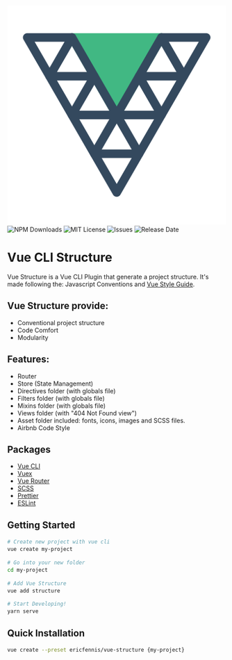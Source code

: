 ![logo](./docs/.vuepress/public/logo.svg)
![NPM Downloads](https://img.shields.io/npm/dw/vue-cli-plugin-structure.svg?style=popout)
![MIT License](https://img.shields.io/github/license/ericfennis/vue-cli-plugin-structure.svg?style=popout)
![Issues](https://img.shields.io/github/issues/ericfennis/vue-cli-plugin-structure.svg?style=popout)
![Release Date](https://img.shields.io/github/release-date/ericfennis/vue-cli-plugin-structure.svg?label=Last%20Release&style=popout)

# Vue CLI Structure

Vue Structure is a Vue CLI Plugin that generate a project structure. It's made following the: Javascript Conventions and [Vue Style Guide](https://vuejs.org/v2/style-guide/).

## Vue Structure provide:

* Conventional project structure
* Code Comfort
* Modularity

## Features:

* Router
* Store (State Management)
* Directives folder (with globals file)
* Filters folder (with globals file)
* Mixins folder (with globals file)
* Views folder (with "404 Not Found view")
* Asset folder included: fonts, icons, images and SCSS files.
* Airbnb Code Style

## Packages

* [Vue CLI](https://cli.vuejs.org/)
* [Vuex](https://github.com/vuejs/vuex)
* [Vue Router](https://github.com/vuejs/vue-router)
* [SCSS](https://github.com/sass/sass)
* [Prettier](https://prettier.io/)
* [ESLint](https://eslint.org/)

## Getting Started

```bash
# Create new project with vue cli
vue create my-project
```

```bash
# Go into your new folder
cd my-project
```

```bash
# Add Vue Structure
vue add structure
```

```bash
# Start Developing!
yarn serve
```

## Quick Installation

``` sh
vue create --preset ericfennis/vue-structure {my-project}
```
